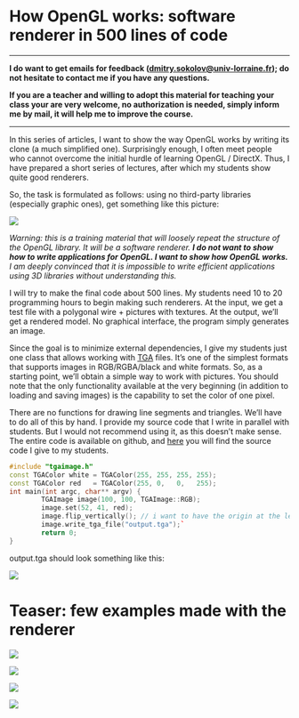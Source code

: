 # How OpenGL works: software renderer in 500 lines of code

***
**I do want to get emails for feedback (dmitry.sokolov@univ-lorraine.fr); do not hesitate to contact me if you have any questions.**

**If you are a teacher and willing to adopt this material for teaching your class your are very welcome, no authorization is needed, simply inform me by mail, it will  help me to improve the course.**
***



In this series of articles, I want to show the way OpenGL works by writing its clone (a much simplified one). Surprisingly enough, I often meet people who cannot overcome the initial hurdle of learning OpenGL / DirectX. Thus, I have prepared a short series of lectures, after which my students show quite good renderers.

So, the task is formulated as follows: using no third-party libraries (especially graphic ones), get something like this picture:

![](http://www.loria.fr/~sokolovd/cg-course/img/7ff5d9e311.png)

_Warning: this is a training material that will loosely repeat the structure of the OpenGL library. It will be a software renderer. **I do not want to show how to write applications for OpenGL. I want to show how OpenGL works.** I am deeply convinced that it is impossible to write efficient applications using 3D libraries without understanding this._

I will try to make the final code about 500 lines. My students need 10 to 20 programming hours to begin making such renderers. At the input, we get a test file with a polygonal wire + pictures with textures. At the output, we’ll get a rendered model. No graphical interface, the program simply generates an image.


Since the goal is to minimize external dependencies, I give my students just one class that allows working with [TGA](http://en.wikipedia.org/wiki/Truevision_TGA) files. It’s one of the simplest formats that supports images in RGB/RGBA/black and white formats. So, as a starting point, we’ll obtain a simple way to work with pictures. You should note that the only functionality available at the very beginning (in addition to loading and saving images) is the capability to set the color of one pixel.

There are no functions for drawing line segments and triangles. We’ll have to do all of this by hand. I provide my source code that I write in parallel with students. But I would not recommend using it, as this doesn’t make sense. The entire code is available on github, and [here](https://github.com/ssloy/tinyrenderer/tree/909fe20934ba5334144d2c748805690a1fa4c89f) you will find the source code I give to my students.

```C++
#include "tgaimage.h"
const TGAColor white = TGAColor(255, 255, 255, 255);
const TGAColor red   = TGAColor(255, 0,   0,   255);
int main(int argc, char** argv) {
        TGAImage image(100, 100, TGAImage::RGB);
        image.set(52, 41, red);
        image.flip_vertically(); // i want to have the origin at the left bottom corner of the image
        image.write_tga_file("output.tga");`
        return 0;
}
```

output.tga should look something like this:

![](http://www.loria.fr/~sokolovd/cg-course/img/2d3b12170b.png)


# Teaser: few examples made with the renderer

![](https://hsto.org/getpro/habr/post_images/50d/e2a/be9/50de2abe990efa345664f98c9464a4c8.png)

![](https://hsto.org/getpro/habr/post_images/e3c/d70/492/e3cd704925f52b5466ab3c4f9fbab899.png)

![](http://www.loria.fr/~sokolovd/cg-course/06-shaders/img/boggie.png) 

![](http://hsto.org/files/1ba/93f/a5a/1ba93fa5a48646e2a9614271c943b4da.png)
